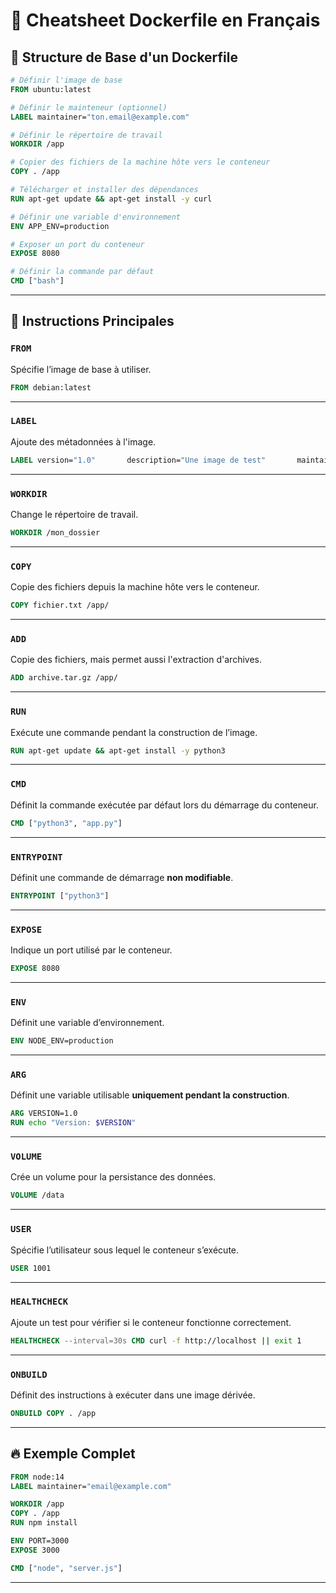 # 🐳 Cheatsheet Dockerfile en Français 

## 📜 Structure de Base d'un Dockerfile

```dockerfile
# Définir l'image de base
FROM ubuntu:latest

# Définir le mainteneur (optionnel)
LABEL maintainer="ton.email@example.com"

# Définir le répertoire de travail
WORKDIR /app

# Copier des fichiers de la machine hôte vers le conteneur
COPY . /app

# Télécharger et installer des dépendances
RUN apt-get update && apt-get install -y curl

# Définir une variable d'environnement
ENV APP_ENV=production

# Exposer un port du conteneur
EXPOSE 8080

# Définir la commande par défaut
CMD ["bash"]
```

---

## 🚀 Instructions Principales

### `FROM`
Spécifie l’image de base à utiliser.

```dockerfile
FROM debian:latest
```

---

### `LABEL`
Ajoute des métadonnées à l'image.

```dockerfile
LABEL version="1.0"       description="Une image de test"       maintainer="ton.email@example.com"
```

---

### `WORKDIR`
Change le répertoire de travail.

```dockerfile
WORKDIR /mon_dossier
```

---

### `COPY`
Copie des fichiers depuis la machine hôte vers le conteneur.

```dockerfile
COPY fichier.txt /app/
```

---

### `ADD`
Copie des fichiers, mais permet aussi l'extraction d'archives.

```dockerfile
ADD archive.tar.gz /app/
```

---

### `RUN`
Exécute une commande pendant la construction de l’image.

```dockerfile
RUN apt-get update && apt-get install -y python3
```

---

### `CMD`
Définit la commande exécutée par défaut lors du démarrage du conteneur.

```dockerfile
CMD ["python3", "app.py"]
```

---

### `ENTRYPOINT`
Définit une commande de démarrage **non modifiable**.

```dockerfile
ENTRYPOINT ["python3"]
```

---

### `EXPOSE`
Indique un port utilisé par le conteneur.

```dockerfile
EXPOSE 8080
```

---

### `ENV`
Définit une variable d’environnement.

```dockerfile
ENV NODE_ENV=production
```

---

### `ARG`
Définit une variable utilisable **uniquement pendant la construction**.

```dockerfile
ARG VERSION=1.0
RUN echo "Version: $VERSION"
```

---

### `VOLUME`
Crée un volume pour la persistance des données.

```dockerfile
VOLUME /data
```

---

### `USER`
Spécifie l’utilisateur sous lequel le conteneur s’exécute.

```dockerfile
USER 1001
```

---

### `HEALTHCHECK`
Ajoute un test pour vérifier si le conteneur fonctionne correctement.

```dockerfile
HEALTHCHECK --interval=30s CMD curl -f http://localhost || exit 1
```

---

### `ONBUILD`
Définit des instructions à exécuter dans une image dérivée.

```dockerfile
ONBUILD COPY . /app
```

---

## 🔥 Exemple Complet

```dockerfile
FROM node:14
LABEL maintainer="email@example.com"

WORKDIR /app
COPY . /app
RUN npm install

ENV PORT=3000
EXPOSE 3000

CMD ["node", "server.js"]
```

---